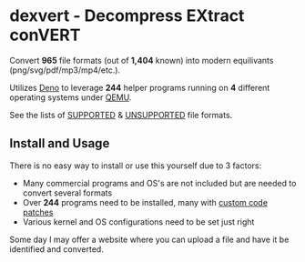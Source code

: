 # dexvert - Decompress EXtract conVERT
Convert **965** file formats (out of **1,404** known) into modern equilivants (png/svg/pdf/mp3/mp4/etc.).

Utilizes [Deno](https://deno.land/) to leverage **244** helper programs running on **4** different operating systems under [QEMU](https://www.qemu.org/).

See the lists of [SUPPORTED](SUPPORTED.md) & [UNSUPPORTED](UNSUPPORTED.md) file formats.

## Install and Usage
There is no easy way to install or use this yourself due to 3 factors:
* Many commercial programs and OS's are not included but are needed to convert several formats
* Over **244** programs need to be installed, many with [custom code patches](https://github.com/Sembiance/dexvert-gentoo-overlay)
* Various kernel and OS configurations need to be set just right

Some day I may offer a website where you can upload a file and have it be identified and converted.